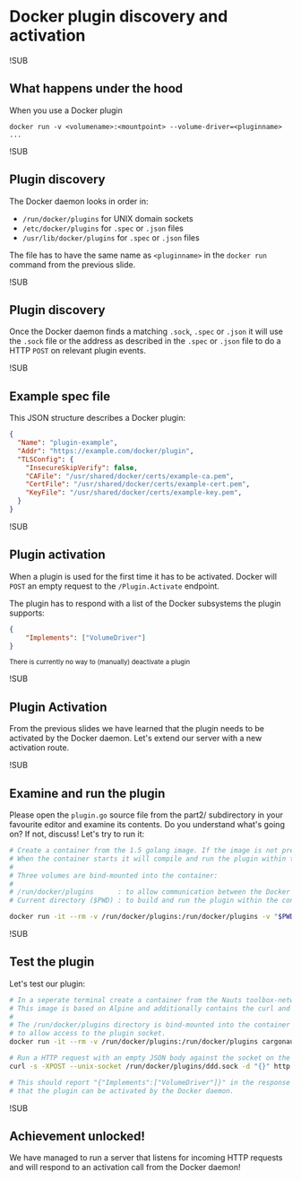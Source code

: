 # Docker plugin discovery and activation

!SUB
## What happens under the hood
When you use a Docker plugin
```
docker run -v <volumename>:<mountpoint> --volume-driver=<pluginname> ...
```

!SUB
## Plugin discovery
The Docker daemon looks in order in:
- `/run/docker/plugins` for UNIX domain sockets
- `/etc/docker/plugins` for `.spec` or `.json` files
- `/usr/lib/docker/plugins` for `.spec` or `.json` files

The file has to have the same name as `<pluginname>` in the `docker run` command from the previous slide.

!SUB
## Plugin discovery
Once the Docker daemon finds a matching `.sock`, `.spec` or `.json` it will use the `.sock` file or the address as described in the `.spec` or `.json` file to do a HTTP `POST` on relevant plugin events.

!SUB
## Example spec file
This JSON structure describes a Docker plugin:
```json
{
  "Name": "plugin-example",
  "Addr": "https://example.com/docker/plugin",
  "TLSConfig": {
    "InsecureSkipVerify": false,
    "CAFile": "/usr/shared/docker/certs/example-ca.pem",
    "CertFile": "/usr/shared/docker/certs/example-cert.pem",
    "KeyFile": "/usr/shared/docker/certs/example-key.pem",
  }
}
```

!SUB
## Plugin activation
When a plugin is used for the first time it has to be activated.
Docker will `POST` an empty request to the `/Plugin.Activate` endpoint.

The plugin has to respond with a list of the Docker subsystems the plugin supports:
```json
{
    "Implements": ["VolumeDriver"]
}
```
<small>There is currently no way to (manually) deactivate a plugin</small>

!SUB
## Plugin Activation
From the previous slides we have learned that the plugin needs to be activated by the Docker daemon.
Let's extend our server with a new activation route.

!SUB
## Examine and run the plugin
Please open the ```plugin.go``` source file from the part2/ subdirectory in your favourite editor and examine its contents. Do you understand what's going on? If not, discuss! Let's try to run it:
```bash
# Create a container from the 1.5 golang image. If the image is not present it will be downloaded.
# When the container starts it will compile and run the plugin within the container.
#
# Three volumes are bind-mounted into the container:
#
# /run/docker/plugins      : to allow communication between the Docker daemon and the plugin.
# Current directory ($PWD) : to build and run the plugin within the container

docker run -it --rm -v /run/docker/plugins:/run/docker/plugins -v "$PWD":/go/src/ddd -w /go golang:1.5 go run src/ddd/plugin.go
```

!SUB
## Test the plugin
Let's test our plugin:
```bash
# In a seperate terminal create a container from the Nauts toolbox-networking and run a shell.
# This image is based on Alpine and additionally contains the curl and dig commands.
#
# The /run/docker/plugins directory is bind-mounted into the container
# to allow access to the plugin socket.
docker run -it --rm -v /run/docker/plugins:/run/docker/plugins cargonauts/toolbox-networking /bin/sh

# Run a HTTP request with an empty JSON body against the socket on the /Plugin.Activate endpoint
curl -s -XPOST --unix-socket /run/docker/plugins/ddd.sock -d "{}" http:/Plugin.Activate

# This should report "{"Implements":["VolumeDriver"]}" in the response as an indication
# that the plugin can be activated by the Docker daemon.
```

!SUB
## Achievement unlocked!
We have managed to run a server that listens for incoming HTTP requests and will respond to an activation call from the Docker daemon!
